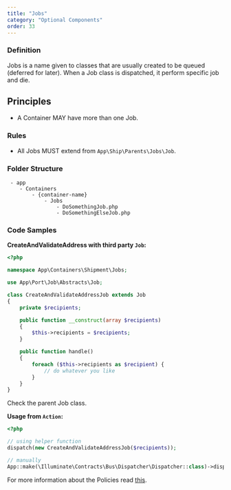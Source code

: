```yaml
---
title: "Jobs"
category: "Optional Components"
order: 33
---
```


### Definition

Jobs is a name given to classes that are usually created to be queued (deferred for later).
When a Job class is dispatched, it perform specific job and die.

## Principles

- A Container MAY have more than one Job.

### Rules

- All Jobs MUST extend from `App\Ship\Parents\Jobs\Job`.

### Folder Structure

```
 - app
    - Containers
        - {container-name}
            - Jobs
                - DoSomethingJob.php
                - DoSomethingElseJob.php
```

### Code Samples

**CreateAndValidateAddress with third party `Job`:** 

```php
<?php

namespace App\Containers\Shipment\Jobs;

use App\Port\Job\Abstracts\Job;

class CreateAndValidateAddressJob extends Job
{
    private $recipients;

    public function __construct(array $recipients)
    {
        $this->recipients = $recipients;
    }

    public function handle()
    {
        foreach ($this->recipients as $recipient) {
            // do whatever you like
        }
    }
}
```

Check the parent Job class.


**Usage from `Action`:** 

```php
<?php

// using helper function
dispatch(new CreateAndValidateAddressJob($recipients));

// manually
App::make(\Illuminate\Contracts\Bus\Dispatcher\Dispatcher::class)->dispatch(New StatusChangedJob($object));
```

For more information about the Policies read [this](https://laravel.com/docs/5.3/queues).
